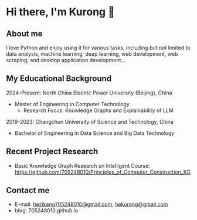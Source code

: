 # Hi there, I'm Kurong 👋
## About me
I love Python and enjoy using it for various tasks, including but not limited to data analysis, machine learning, deep learning, web development, web scraping, and desktop application development…
## My Educational Background
2024-Present: North China Electric Power University (Beijing), China
- Master of Engineering in Computer Technology
  - Research Focus: Knowledge Graphs and Explainability of LLM

2019-2023: Changchun University of Science and Technology, China
- Bachelor of Engineering in Data Science and Big Data Technology
## Recent Project Research
- Basic Knowledge Graph Research on Intelligent Course: https://github.com/705248010/Principles_of_Computer_Construction_KG
## Contact me
- E-mail: hezikang705248010@gmail.com, hekurong@gmail.com
- blog: 705248010.github.io
